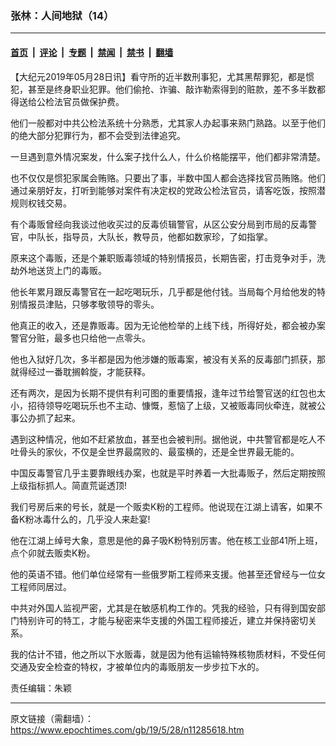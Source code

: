 ### 张林：人间地狱（14）

---

#### [首页](../../../..?n11285618) &nbsp;|&nbsp; [评论](../../../../../epoch-comment?n11285618) &nbsp;|&nbsp; [专题](../../../../../epoch-special?n11285618) &nbsp;|&nbsp; [禁闻](../../../../../epoch-news?n11285618) &nbsp;|&nbsp; [禁书](../../../../../books?n11285618) &nbsp;|&nbsp; [翻墙](https://github.com/gfw-breaker/nogfw/blob/master/README.md?n11285618)


<div class="post_content" id="artbody" itemprop="articleBody">
 <!-- article content begin -->
 <p>
  【大纪元2019年05月28日讯】看守所的近半数刑事犯，尤其黑帮罪犯，都是惯犯，甚至是终身职业犯罪。他们偷抢、诈骗、敲诈勒索得到的赃款，差不多半数都得送给公检法官员做保护费。
 </p>
 <p>
  他们一般都对中共公检法系统十分熟悉，尤其家人办起事来熟门熟路。以至于他们的绝大部分犯罪行为，都不会受到法律追究。
 </p>
 <p>
  一旦遇到意外情况案发，什么案子找什么人，什么价格能摆平，他们都非常清楚。
 </p>
 <p>
  也不仅仅是惯犯家属会贿赂。只要出了事，半数中国人都会选择找官员贿赂。他们通过亲朋好友，打听到能够对案件有决定权的党政公检法官员，请客吃饭，按照潜规则权钱交易。
 </p>
 <p>
  有个毒贩曾经向我谈过他收买过的反毒侦辑警官，从区公安分局到市局的反毒警官，中队长，指导员，大队长，教导员，他都如数家珍，了如指掌。
 </p>
 <p>
  原来这个毒贩，还是个兼职贩毒领域的特别情报员，长期告密，打击竞争对手，洗劫外地送货上门的毒贩。
 </p>
 <p>
  他长年累月跟反毒警官在一起吃喝玩乐，几乎都是他付钱。当局每个月给他发的特别情报员津贴，只够孝敬领导的零头。
 </p>
 <p>
  他真正的收入，还是靠贩毒。因为无论他检举的上线下线，所得好处，都会被办案警官分赃，最多也只给他一点零头。
 </p>
 <p>
  他也入狱好几次，多半都是因为他涉嫌的贩毒案，被没有关系的反毒部门抓获，那就得经过一番耽搁斡旋，才能获释。
 </p>
 <p>
  还有两次，是因为长期不提供有利可图的重要情报，逢年过节给警官送的红包也太小，招待领导吃喝玩乐也不主动、慷慨，惹恼了上级，又被贩毒同伙牵连，就被公事公办抓了起来。
 </p>
 <p>
  遇到这种情况，他如不赶紧放血，甚至也会被判刑。据他说，中共警官都是吃人不吐骨头的家伙，不仅是全世界最腐败的、最蛮横的，还是全世界最无能的。
 </p>
 <p>
  中国反毒警官几乎主要靠眼线办案，也就是平时养着一大批毒贩子，然后定期按照上级指标抓人。简直荒诞透顶!
 </p>
 <p>
  我们号房后来的号长，就是一个贩卖K粉的工程师。他说现在江湖上请客，如果不备K粉冰毒什么的，几乎没人来赴宴!
 </p>
 <p>
  他在江湖上绰号大象，意思是他的鼻子吸K粉特别厉害。他在核工业部41所上班，点个卯就去贩卖K粉。
 </p>
 <p>
  他的英语不错。他们单位经常有一些俄罗斯工程师来支援。他甚至还曾经与一位女工程师同居过。
 </p>
 <p>
  中共对外国人监视严密，尤其是在敏感机构工作的。凭我的经验，只有得到国安部门特别许可的特工，才能与秘密来华支援的外国工程师接近，建立并保持密切关系。
 </p>
 <p>
  我的估计不错，他之所以下水贩毒，就是因为他有运输特殊核物质材料，不受任何交通及安全检查的特权，才被单位内的毒贩朋友一步步拉下水的。
 </p>
 <p>
  责任编辑：朱颖
 </p>
 <!-- article content end -->
 <div id="below_article_ad">
 </div>
</div>


---

原文链接（需翻墙）：https://www.epochtimes.com/gb/19/5/28/n11285618.htm
